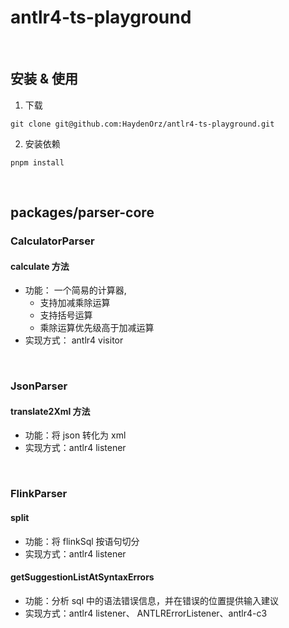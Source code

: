 # antlr4-ts-playground

<br/>

## 安装 & 使用

1. 下载

```shell
git clone git@github.com:HaydenOrz/antlr4-ts-playground.git
```

2. 安装依赖

```shell
pnpm install
```

<br/>

## packages/parser-core

### CalculatorParser

#### calculate 方法

- 功能： 一个简易的计算器,
  - 支持加减乘除运算
  - 支持括号运算
  - 乘除运算优先级高于加减运算
- 实现方式： antlr4 visitor

<br/>

### JsonParser

#### translate2Xml 方法

- 功能：将 json 转化为 xml
- 实现方式：antlr4 listener

<br/>

### FlinkParser

#### split

- 功能：将 flinkSql 按语句切分
- 实现方式：antlr4 listener

#### getSuggestionListAtSyntaxErrors

- 功能：分析 sql 中的语法错误信息，并在错误的位置提供输入建议
- 实现方式：antlr4 listener、 ANTLRErrorListener、antlr4-c3
